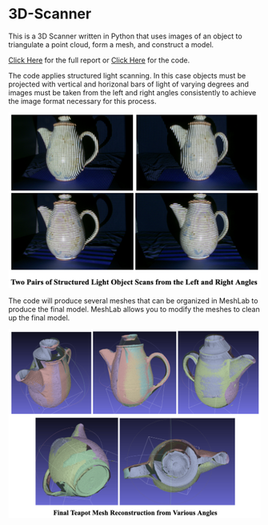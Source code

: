 # 3D-Scanner
This is a 3D Scanner written in Python that uses images of an object to triangulate a point cloud, form a mesh, and construct a model.

[Click Here](3D_Scanner_Report.pdf) for the full report or [Click Here]() for the code.

The code applies structured light scanning. In this case objects must be projected with vertical and horizonal bars of light of varying degrees and images must be taken from the left and right angles consistently to achieve the image format necessary for this process.

![Format of structured light images](Structured_Light_Object_Scan.png)

The code will produce several meshes that can be organized in MeshLab to produce the final model. MeshLab allows you to modify the meshes to clean up the final model. 

![6 organized meshes to produce final model](Final_Mesh_Reconstruction.png)
